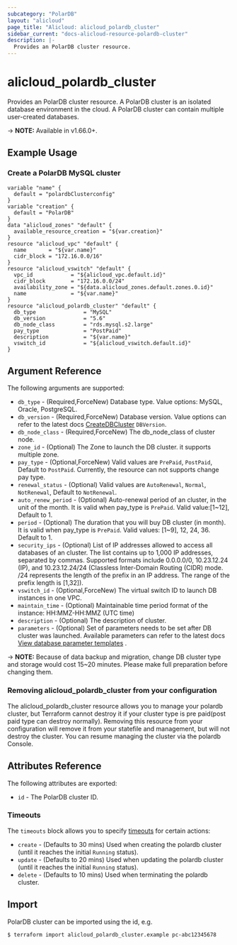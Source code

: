 ```yaml
---
subcategory: "PolarDB"
layout: "alicloud"
page_title: "Alicloud: alicloud_polardb_cluster"
sidebar_current: "docs-alicloud-resource-polardb-cluster"
description: |-
  Provides an PolarDB cluster resource.
---
```


# alicloud\_polardb\_cluster

Provides an PolarDB cluster resource. A PolarDB cluster is an isolated database
environment in the cloud. A PolarDB cluster can contain multiple user-created
databases.

-> **NOTE:** Available in v1.66.0+.

## Example Usage

### Create a PolarDB MySQL cluster

```
variable "name" {
  default = "polardbClusterconfig"
}
variable "creation" {
  default = "PolarDB"
}
data "alicloud_zones" "default" {
  available_resource_creation = "${var.creation}"
}
resource "alicloud_vpc" "default" {
  name       = "${var.name}"
  cidr_block = "172.16.0.0/16"
}
resource "alicloud_vswitch" "default" {
  vpc_id            = "${alicloud_vpc.default.id}"
  cidr_block        = "172.16.0.0/24"
  availability_zone = "${data.alicloud_zones.default.zones.0.id}"
  name              = "${var.name}"
}
resource "alicloud_polardb_cluster" "default" {
  db_type               = "MySQL"
  db_version            = "5.6"
  db_node_class         = "rds.mysql.s2.large"
  pay_type              = "PostPaid"
  description           = "${var.name}"
  vswitch_id            = "${alicloud_vswitch.default.id}"
}
```

## Argument Reference

The following arguments are supported:

* `db_type` - (Required,ForceNew) Database type. Value options: MySQL, Oracle, PostgreSQL.
* `db_version` - (Required,ForceNew) Database version. Value options can refer to the latest docs [CreateDBCluster](https://help.aliyun.com/document_detail/98169.html?spm=a2c4g.11186623.6.1080.34c26267JaBTSL) `DBVersion`.
* `db_node_class` - (Required,ForceNew) The db_node_class of cluster node.
* `zone_id` - (Optional) The Zone to launch the DB cluster. it supports multiple zone.
* `pay_type` - (Optional,ForceNew) Valid values are `PrePaid`, `PostPaid`, Default to `PostPaid`. Currently, the resource can not supports change pay type.
* `renewal_status` - (Optional) Valid values are `AutoRenewal`, `Normal`, `NotRenewal`, Default to `NotRenewal`.
* `auto_renew_period` - (Optional) Auto-renewal period of an cluster, in the unit of the month. It is valid when pay_type is `PrePaid`. Valid value:[1~12], Default to 1.
* `period` - (Optional) The duration that you will buy DB cluster (in month). It is valid when pay_type is `PrePaid`. Valid values: [1~9], 12, 24, 36. Default to 1.
* `security_ips` - (Optional) List of IP addresses allowed to access all databases of an cluster. The list contains up to 1,000 IP addresses, separated by commas. Supported formats include 0.0.0.0/0, 10.23.12.24 (IP), and 10.23.12.24/24 (Classless Inter-Domain Routing (CIDR) mode. /24 represents the length of the prefix in an IP address. The range of the prefix length is [1,32]).
* `vswitch_id` - (Optional,ForceNew) The virtual switch ID to launch DB instances in one VPC.
* `maintain_time` - (Optional) Maintainable time period format of the instance: HH:MMZ-HH:MMZ (UTC time)
* `description` - (Optional) The description of cluster.
* `parameters` - (Optional) Set of parameters needs to be set after DB cluster was launched. Available parameters can refer to the latest docs [View database parameter templates](https://www.alibabacloud.com/help/doc-detail/26284.htm) .

-> **NOTE:** Because of data backup and migration, change DB cluster type and storage would cost 15~20 minutes. Please make full preparation before changing them.

### Removing alicloud_polardb_cluster from your configuration
 
The alicloud_polardb_cluster resource allows you to manage your polardb cluster, but Terraform cannot destroy it if your cluster type is pre paid(post paid type can destroy normally). Removing this resource from your configuration will remove it from your statefile and management, but will not destroy the cluster. You can resume managing the cluster via the polardb Console.
 
## Attributes Reference

The following attributes are exported:

* `id` - The PolarDB cluster ID.

### Timeouts

The `timeouts` block allows you to specify [timeouts](https://www.terraform.io/docs/configuration-0-11/resources.html#timeouts) for certain actions:

* `create` - (Defaults to 30 mins) Used when creating the polardb cluster (until it reaches the initial `Running` status). 
* `update` - (Defaults to 20 mins) Used when updating the polardb cluster (until it reaches the initial `Running` status). 
* `delete` - (Defaults to 10 mins) Used when terminating the polardb cluster. 

## Import

PolarDB cluster can be imported using the id, e.g.

```
$ terraform import alicloud_polardb_cluster.example pc-abc12345678
```